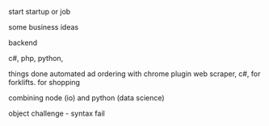 start startup or job

some business ideas

backend

c#, php, python, 

things done
	automated ad ordering with chrome plugin
	web scraper, c#, for forklifts.  for shopping

combining node (io) and python (data science)

object challenge - syntax fail


